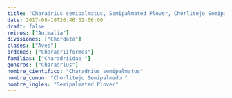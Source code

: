 ```yaml
---
title: "Charadrius semipalmatus, Semipalmated Plover, Chorlitejo Semipalmado "
date: 2017-08-18T20:46:32-06:00
draft: false
reinos: ["Animalia"]
divisiones: ["Chordata"]
clases: ["Aves"]
ordenes: ["Charadriiformes"]
familias: ["Charadriidae "]
generos: ["Charadrius"]
nombre_cientifico: "Charadrius semipalmatus"
nombre_comun: "Chorlitejo Semipalmado "
nombre_ingles: "Semipalmated Plover"
---
```

